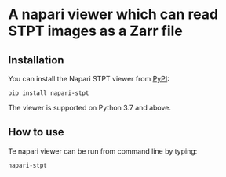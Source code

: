 # A napari viewer which can read STPT images as a Zarr file

## Installation

You can install the Napari STPT viewer from [PyPI](https://pypi.org/project/napari-stpt/):

    pip install napari-stpt

The viewer is supported on Python 3.7 and above.

## How to use

Te napari viewer can be run from command line by typing:

    napari-stpt